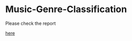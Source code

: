 # Music-Genre-Classification
Please check the report <p><a href="https://github.com/mingruizhang97/Music-Genre-Classification/blob/main/Project%20report.pdf">here</a></p>
